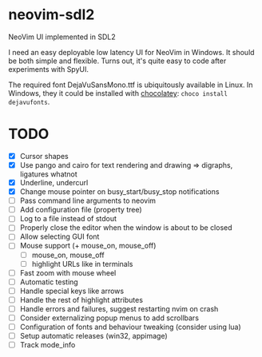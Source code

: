 # neovim-sdl2

NeoVim UI implemented in SDL2

I need an easy deployable low latency UI for NeoVim in Windows. It should be both simple and flexible. Turns out, it's quite easy to code after experiments with SpyUI.

The required font DejaVuSansMono.ttf is ubiquitously available in Linux. In Windows, they it could be installed with [chocolatey](https://community.chocolatey.org/packages/dejavufonts): `choco install dejavufonts`.

# TODO

  - [x] Cursor shapes
  - [x] Use pango and cairo for text rendering and drawing => digraphs, ligatures whatnot
  - [x] Underline, undercurl
  - [x] Change mouse pointer on busy_start/busy_stop notifications
  - [ ] Pass command line arguments to neovim
  - [ ] Add configuration file (property tree)
  - [ ] Log to a file instead of stdout
  - [ ] Properly close the editor when the window is about to be closed
  - [ ] Allow selecting GUI font
  - [ ] Mouse support (+ mouse_on, mouse_off)
    - [ ] mouse_on, mouse_off
    - [ ] highlight URLs like in terminals
  - [ ] Fast zoom with mouse wheel
  - [ ] Automatic testing
  - [ ] Handle special keys like arrows
  - [ ] Handle the rest of highlight attributes
  - [ ] Handle errors and failures, suggest restarting nvim on crash
  - [ ] Consider externalizing popup menus to add scrollbars
  - [ ] Configuration of fonts and behaviour tweaking (consider using lua)
  - [ ] Setup automatic releases (win32, appimage)
  - [ ] Track mode_info
